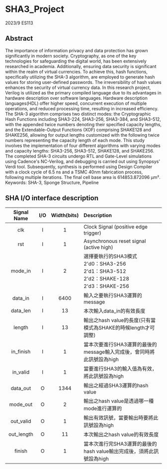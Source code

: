 # SHA3_Project
2023/9
ES113

## Abstract
The importance of information privacy and data protection has grown significantly in modern society. Cryptography, as one of the key technologies for safeguarding the digital world, has been extensively researched in academia. Additionally, ensuring data security is significant within the realm of virtual currencies. To achieve this, hash functions, specifically utilizing the SHA-3 algorithm, are employed to generate hash values for storing user-defined passwords. The irreversibility of hash values enhances the security of virtual currency data. In this research project, Verilog is utilized as the primary compiled language due to its advantages in hardware description over software languages. Hardware description languages(HDL) offer higher speed, concurrent execution of multiple operations, and reduced processing time, resulting in increased efficiency. The SHA-3 algorithm comprises two distinct modes: the Cryptographic Hash Functions including SHA3-224, SHA3-256, SHA3-384, and SHA3-512, with the appended twice numbers denoting their specified capacity lengths, and the Extendable-Output Functions (XOF) comprising SHAKE128 and SHAKE256, allowing for output lengths customized with the following twice numbers representing the capacity length of each mode. This study involves the implementation of four different algorithms with varying modes and capacity lengths: SHA3-256, SHA3-512, SHAKE128, and SHAKE256. The completed SHA-3 circuits undergo RTL and Gate-Level simulations using Cadence's NC-Verilog, and debugging is carried out using Synopsys' Verdi tool. Subsequently, synthesis is performed using Design Compiler with a clock cycle of 6.5 ns and a TSMC 40nm fabrication process, following multiple iterations. The final cell base area is 614853.872096 μm².
Keywords: SHA-3, Sponge Structure, Pipeline

## SHA I/O interface description
| Signal Name | I/O | Width(bits) | Description |
| :--------: | :--------: | :--------: | :-------- |
| clk     | I     | 1     | Clock Signal (positive edge trigger)     |
| rst     | I     | 1     | Asynchronous reset signal (active high)     |
| mode_in     | I     | 2     | 選擇要執行的SHA3模式<br>2'd0：SHA3-256<br>2'd1：SHA3-512<br>2'd2：SHAKE-128<br>2'd3：SHAKE-256     |
| data_in     | I     | 6400     | 輸入之要執行SHA3運算的message     |
| data_len     | I     | 13     | 本次輸入data_in的有效長度     |
| length     | I     | 13     | 輸出之hash value的長度(只有當模式為SHAKE的時候length才可調整)|
| in_finish     | I     | 1     | 當本次要進行SHA3運算的最後的message輸入完成後，會同時將此訊號設為high     |
| in_valid     | I     | 1     | 當要進行SHA3的輸入值為有效，將此訊號設為high     |
| data_out     | O     | 1344     | 輸出之經過SHA3運算的hash value     |
| mode_out     | O     | 2     | 輸出之hash value是透過哪一種mode進行運算的     |
| out_valid     | O     | 1     | 輸出有效訊號，當要輸出時要將此訊號設為high     |
| out_length     | O     | 11     | 本次輸出之hash value的有效長度     |
| finish     | O     | 1     | 當本次進行完SHA3運算的最後的hash value輸出完成後，須將此訊號設為high     |
